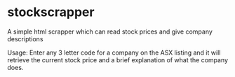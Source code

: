 # stockscrapper
A simple html scrapper which can read stock prices and give company descriptions

Usage: Enter any 3 letter code for a company on the ASX listing and it will retrieve the current stock price and a brief explanation of what the company does.
